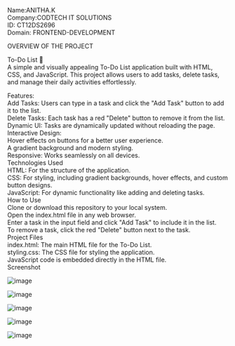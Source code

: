 Name:ANITHA.K  
Company:CODTECH IT SOLUTIONS  
ID: CT12DS2696   
Domain: FRONTEND-DEVELOPMENT


OVERVIEW OF THE PROJECT

  To-Do List 📝  
A simple and visually appealing To-Do List application built with HTML, CSS, and JavaScript. This project allows users to add tasks, delete tasks, and manage their daily activities effortlessly.

Features:   
Add Tasks: Users can type in a task and click the "Add Task" button to add it to the list.  
Delete Tasks: Each task has a red "Delete" button to remove it from the list.  
Dynamic UI: Tasks are dynamically updated without reloading the page.  
Interactive Design:  
Hover effects on buttons for a better user experience.  
A gradient background and modern styling.   
Responsive: Works seamlessly on all devices.  
Technologies Used  
HTML: For the structure of the application.  
CSS: For styling, including gradient backgrounds, hover effects, and custom button designs.  
JavaScript: For dynamic functionality like adding and deleting tasks.  
How to Use  
Clone or download this repository to your local system.  
Open the index.html file in any web browser.  
Enter a task in the input field and click "Add Task" to include it in the list.  
To remove a task, click the red "Delete" button next to the task.  
Project Files  
index.html: The main HTML file for the To-Do List.  
styling.css: The CSS file for styling the application.  
JavaScript code is embedded directly in the HTML file.  
Screenshot  

![image](https://github.com/user-attachments/assets/a04fef4e-357b-43af-90a2-9cb04bec6240)

![image](https://github.com/user-attachments/assets/084f3e11-1db8-4311-b97b-3a3987c62cd4)


![image](https://github.com/user-attachments/assets/7d914fd2-5e9d-46b2-9e6d-1560d56a1778)


![image](https://github.com/user-attachments/assets/feb7de8c-2f01-4964-9e94-e529ea3ae1d0)



![image](https://github.com/user-attachments/assets/461c45aa-e73f-4fc9-a666-b11157c2b529)








